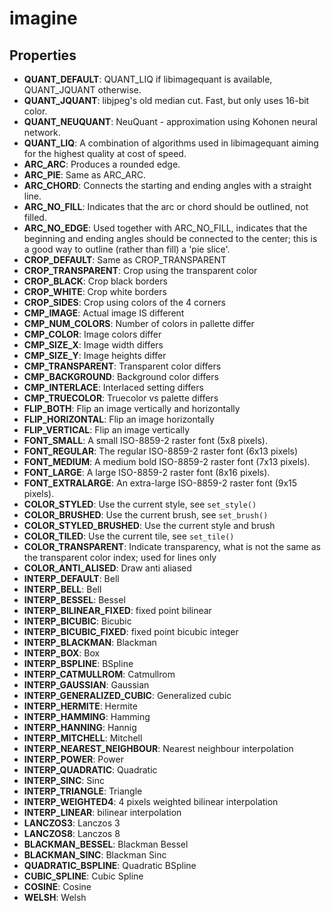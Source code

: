 # imagine

## Properties

- **QUANT\_DEFAULT**: QUANT_LIQ if libimagequant is available, QUANT_JQUANT otherwise.
- **QUANT\_JQUANT**: libjpeg's old median cut. Fast, but only uses 16-bit color.
- **QUANT\_NEUQUANT**: NeuQuant - approximation using Kohonen neural network.
- **QUANT\_LIQ**: A combination of algorithms used in libimagequant aiming for the highest quality at cost of speed.
- **ARC\_ARC**: Produces a rounded edge.
- **ARC\_PIE**: Same as ARC_ARC.
- **ARC\_CHORD**: Connects the starting and ending angles with a straight line.
- **ARC\_NO\_FILL**: Indicates that the arc or chord should be outlined, not filled.
- **ARC\_NO\_EDGE**: Used together with ARC_NO_FILL, indicates that the beginning and
ending angles should be connected to the center; this is a good
way to outline (rather than fill) a 'pie slice'.
- **CROP\_DEFAULT**: Same as CROP_TRANSPARENT
- **CROP\_TRANSPARENT**: Crop using the transparent color
- **CROP\_BLACK**: Crop black borders
- **CROP\_WHITE**: Crop white borders
- **CROP\_SIDES**: Crop using colors of the 4 corners
- **CMP\_IMAGE**: Actual image IS different
- **CMP\_NUM\_COLORS**: Number of colors in pallette differ
- **CMP\_COLOR**: Image colors differ
- **CMP\_SIZE\_X**: Image width differs
- **CMP\_SIZE\_Y**: Image heights differ
- **CMP\_TRANSPARENT**: Transparent color differs
- **CMP\_BACKGROUND**: Background color differs
- **CMP\_INTERLACE**: Interlaced setting differs
- **CMP\_TRUECOLOR**: Truecolor vs palette differs
- **FLIP\_BOTH**: Flip an image vertically and horizontally
- **FLIP\_HORIZONTAL**: Flip an image horizontally
- **FLIP\_VERTICAL**: Flip an image vertically
- **FONT\_SMALL**: A small ISO-8859-2 raster font (5x8 pixels).
- **FONT\_REGULAR**: The regular ISO-8859-2 raster font (6x13 pixels)
- **FONT\_MEDIUM**: A medium bold ISO-8859-2 raster font (7x13 pixels).
- **FONT\_LARGE**: A large ISO-8859-2 raster font (8x16 pixels).
- **FONT\_EXTRALARGE**: An extra-large ISO-8859-2 raster font (9x15 pixels).
- **COLOR\_STYLED**: Use the current style, see `set_style()`
- **COLOR\_BRUSHED**: Use the current brush, see `set_brush()`
- **COLOR\_STYLED\_BRUSHED**: Use the current style and brush
- **COLOR\_TILED**: Use the current tile, see `set_tile()`
- **COLOR\_TRANSPARENT**: Indicate transparency, what is not the same as the transparent
color index; used for lines only
- **COLOR\_ANTI\_ALISED**: Draw anti aliased
- **INTERP\_DEFAULT**: Bell
- **INTERP\_BELL**: Bell
- **INTERP\_BESSEL**: Bessel
- **INTERP\_BILINEAR\_FIXED**: fixed point bilinear
- **INTERP\_BICUBIC**: Bicubic
- **INTERP\_BICUBIC\_FIXED**: fixed point bicubic integer
- **INTERP\_BLACKMAN**: Blackman
- **INTERP\_BOX**: Box
- **INTERP\_BSPLINE**: BSpline
- **INTERP\_CATMULLROM**: Catmullrom
- **INTERP\_GAUSSIAN**: Gaussian
- **INTERP\_GENERALIZED\_CUBIC**: Generalized cubic
- **INTERP\_HERMITE**: Hermite
- **INTERP\_HAMMING**: Hamming
- **INTERP\_HANNING**: Hannig
- **INTERP\_MITCHELL**: Mitchell
- **INTERP\_NEAREST\_NEIGHBOUR**: Nearest neighbour interpolation
- **INTERP\_POWER**: Power
- **INTERP\_QUADRATIC**: Quadratic
- **INTERP\_SINC**: Sinc
- **INTERP\_TRIANGLE**: Triangle
- **INTERP\_WEIGHTED4**: 4 pixels weighted bilinear interpolation
- **INTERP\_LINEAR**: bilinear interpolation
- **LANCZOS3**: Lanczos 3
- **LANCZOS8**: Lanczos 8
- **BLACKMAN\_BESSEL**: Blackman Bessel
- **BLACKMAN\_SINC**: Blackman Sinc
- **QUADRATIC\_BSPLINE**: Quadratic BSpline
- **CUBIC\_SPLINE**: Cubic Spline
- **COSINE**: Cosine
- **WELSH**: Welsh

